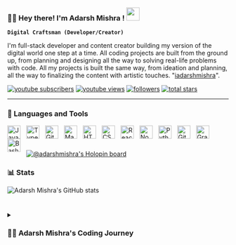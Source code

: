 ### 🏄‍♂️ Hey there! I'm Adarsh Mishra ! <img src="https://media.giphy.com/media/hvRJCLFzcasrR4ia7z/giphy.gif" width="30"/>

**`Digital Craftsman (Developer/Creator)`**

I'm full-stack developer and content creator building my version of the digital world one step at a time. All coding projects are built from the ground up, from planning and designing all the way to solving real-life problems with code. All my projects is built the same way, from ideation and planning, all the way to finalizing the content with artistic touches. "[iadarshmishra][youtube]".


<p align="left">
      <a href="https://www.youtube.com/channel/UCWNKkDZmyWN7HklvW1KE4NQ/featured?sub_confirmation=1">
         <img alt="youtube subscribers" title="Subscribe to my YouTube channel" src="https://custom-icon-badges.demolab.com/youtube/channel/subscribers/UCWNKkDZmyWN7HklvW1KE4NQ?color=%23E05D44&label=SUBSCRIBE&logo=video&logoColor=white&style=for-the-badge&labelColor=CE4630"/></a> 
      <a href="https://www.youtube.com/@iamadarshmishra/featured">
         <img alt="youtube views" title="YouTube views" src="https://custom-icon-badges.demolab.com/youtube/channel/views/UCWNKkDZmyWN7HklvW1KE4NQ?color=%23E1AD0E&logo=eye&logoColor=white&style=for-the-badge&labelColor=C79600"/></a> 
      <a href="https://github.com/iadarshmishra?tab=followers">
         <img alt="followers" title="Follow me on Github" src="https://custom-icon-badges.demolab.com/github/followers/iadarshmishra?color=236ad3&labelColor=1155ba&style=for-the-badge&logo=person-add&label=Follow&logoColor=white"/></a>
      <a href="https://github.com/iadarshmishra?tab=repositories&sort=stargazers">
         <img alt="total stars" title="Total stars on GitHub" src="https://custom-icon-badges.demolab.com/github/stars/iadarshmishra?color=55960c&style=for-the-badge&labelColor=488207&logo=star"/></a>
   </p>


---

### 🧰 Languages and Tools

<img align="left" alt="JavaScript" width="30px" style="padding-right:10px;" src="https://cdn.jsdelivr.net/gh/devicons/devicon/icons/javascript/javascript-plain.svg" />
<img align="left" alt="TypeScript" width="30px" style="padding-right:10px;" src="https://cdn.jsdelivr.net/gh/devicons/devicon/icons/typescript/typescript-plain.svg" />
<img align="left" alt="Git" width="30px" style="padding-right:10px;" src="https://cdn.jsdelivr.net/gh/devicons/devicon/icons/git/git-original.svg" />
<img align="left" alt="MacOS" width="30px" style="padding-right:10px;" src="https://logos-download.com/wp-content/uploads/2020/06/Apple_Mac_OS_Logo.png" />
<img align="left" alt="HTML" width="30px" style="padding-right:10px;" src="https://cdn.jsdelivr.net/gh/devicons/devicon/icons/html5/html5-plain.svg" />
<img align="left" alt="CSS" width="30px" style="padding-right:10px;" src="https://cdn.jsdelivr.net/gh/devicons/devicon/icons/css3/css3-plain.svg" />
<img align="left" alt="React" width="30px" style="padding-right:10px;" src="https://cdn.jsdelivr.net/gh/devicons/devicon/icons/react/react-original.svg" />
<img align="left" alt="NodeJS" width="30px" style="padding-right:10px;" src="https://cdn.jsdelivr.net/gh/devicons/devicon/icons/nodejs/nodejs-original.svg" />
<img align="left" alt="Python" width="30px" style="padding-right:10px;" src="https://cdn.jsdelivr.net/gh/devicons/devicon/icons/python/python-plain.svg" />
<img align="left" alt="GitHub" width="30px" style="padding-right:10px;" src="https://cdn.jsdelivr.net/gh/devicons/devicon/icons/github/github-original.svg" />
<img align="left" alt="Gradle" width="30px" style="padding-right:10px;" src="https://cdn.jsdelivr.net/gh/devicons/devicon/icons/gradle/gradle-plain.svg" />
<img align="left" alt="Bash" width="30px" style="padding-right:10px;" src="https://cdn.jsdelivr.net/gh/devicons/devicon/icons/bash/bash-original.svg" />
<br />

#

[![@adarshmishra's Holopin board](https://holopin.io/api/user/board?user=adarshmishra)](https://holopin.io/@adarshmishra)


### 📊 Stats

![Adarsh Mishra's GitHub stats](https://github-readme-stats.vercel.app/api?username=iadarshmishra&show_icons=true&theme=gruvbox)

<!-- ![GitHub Streak](https://streak-stats.demolab.com?user=iadarshmishra&theme=gruvbox&border_radius=4.5) -->

#

<details>
 <summary><h3>👨‍💻 Adarsh Mishra's Coding Journey</h3></summary>
   I started my coding journey as a naive computer science student with a passion to learn everything I could about this programming world - code, unix, linux, theory. And all the while, teaching myself iOS development with a dream to build my own app, but that soon got overshadowed by my desire to excel in JavaScript. A desire that landed me a full-stack software engineering job upon graduation. However, I had another desire I had been pursuing throughout this time - YouTube content creation. 

[website]: https://adarshmishra.com
[youtube]: https://www.youtube.com/channel/UCWNKkDZmyWN7HklvW1KE4NQ/featured
